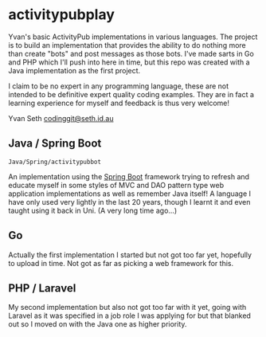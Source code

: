 # activitypubplay
Yvan's basic ActivityPub implementations in various languages. The project is
to build an implementation that provides the ability to do nothing more than
create "bots" and post messages as those bots.  I've made sarts in Go and PHP
which I'll push into here in time, but this repo was created with a Java
implementation as the first project.

I claim to be no expert in any programming language, these are not intended to
be definitive expert quality coding examples. They are in fact a learning
experience for myself and feedback is thus very welcome!

Yvan Seth <codinggit@seth.id.au>

## Java / Spring Boot

    Java/Spring/activitypubbot

An implementation using the
[Spring Boot](https://docs.spring.io/spring-boot/index.html "Spring Boot")
framework trying to refresh and educate myself in some styles of MVC
and DAO pattern type web application implementations as well as remember
Java itself! A language I have only used very lightly in the last
20 years, though I learnt it and even taught using it back in Uni.
(A very long time ago...)

## Go

Actually the first implementation I started but not got too far yet, hopefully
to upload in time. Not got as far as picking a web framework for this.

## PHP / Laravel

My second implementation but also not got too far with it yet, going with
Laravel as it was specified in a job role I was applying for but that blanked
out so I moved on with the Java one as higher priority.


